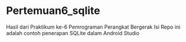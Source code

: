 # Pertemuan6_sqlite
Hasil dari Praktikum ke-6 Pemrograman Perangkat Bergerak
Isi Repo ini adalah contoh penerapan SQLite dalam Android Studio
